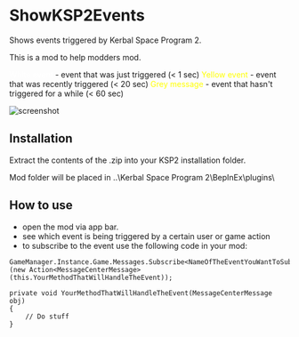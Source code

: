 # ShowKSP2Events
Shows events triggered by Kerbal Space Program 2.

This is a mod to help modders mod.

<span style="color: white;">White event</span> - event that was just triggered (< 1 sec)
<span style="color: yellow;">Yellow event</span> - event that was recently triggered (< 20 sec)
<span style="color: yellow;">Grey message</span> - event that hasn't triggered for a while (< 60 sec)

![screenshot](https://i.imgur.com/Z3zMOcJ.png)

## Installation
Extract the contents of the .zip into your KSP2 installation folder.

Mod folder will be placed in ..\Kerbal Space Program 2\BepInEx\plugins\

## How to use

- open the mod via app bar.
- see which event is being triggered by a certain user or game action
- to subscribe to the event use the following code in your mod:

~~~~~~~~
GameManager.Instance.Game.Messages.Subscribe<NameOfTheEventYouWantToSubscribeTo>(new Action<MessageCenterMessage>(this.YourMethodThatWillHandleTheEvent));

private void YourMethodThatWillHandleTheEvent(MessageCenterMessage obj)
{
	// Do stuff
} 
